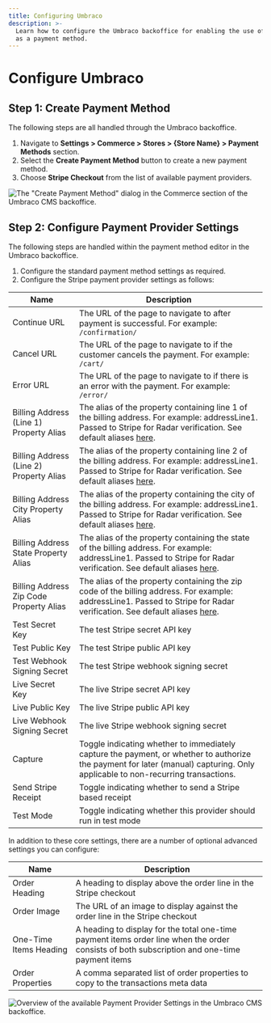 ```yaml
---
title: Configuring Umbraco
description: >-
  Learn how to configure the Umbraco backoffice for enabling the use of Stripe
  as a payment method.
---
```


# Configure Umbraco

## Step 1: Create Payment Method

The following steps are all handled through the Umbraco backoffice.

1. Navigate to **Settings > Commerce > Stores > {Store Name} > Payment Methods** section.
2. Select the **Create Payment Method** button to create a new payment method.
3. Choose **Stripe Checkout** from the list of available payment providers.

![The "Create Payment Method" dialog in the Commerce section of the Umbraco CMS backoffice.](../media/stripe/umbraco\_create\_payment\_method2.png)

## Step 2: Configure Payment Provider Settings

The following steps are handled within the payment method editor in the Umbraco backoffice.

1. Configure the standard payment method settings as required.
2. Configure the Stripe payment provider settings as follows:

| Name                                    | Description                                                                                                                                                                    |
| --------------------------------------- | ------------------------------------------------------------------------------------------------------------------------------------------------------------------------------ |
| Continue URL                            | The URL of the page to navigate to after payment is successful. For example: `/confirmation/`                                                                                         |
| Cancel URL                              | The URL of the page to navigate to if the customer cancels the payment. For example: `/cart/`                                                                                         |
| Error URL                               | The URL of the page to navigate to if there is an error with the payment. For example: `/error/`                                                                                      |
| Billing Address (Line 1) Property Alias | The alias of the property containing line 1 of the billing address. For example: addressLine1. Passed to Stripe for Radar verification. See default aliases [here](https://docs.umbraco.com/umbraco-commerce/key-concepts/properties#order-property-map).                                                                              |
| Billing Address (Line 2) Property Alias | The alias of the property containing line 2 of the billing address. For example: addressLine1. Passed to Stripe for Radar verification. See default aliases [here](https://docs.umbraco.com/umbraco-commerce/key-concepts/properties#order-property-map).                                                                              |
| Billing Address City Property Alias     | The alias of the property containing the city of the billing address. For example: addressLine1. Passed to Stripe for Radar verification. See default aliases [here](https://docs.umbraco.com/umbraco-commerce/key-concepts/properties#order-property-map).                                                                              |
| Billing Address State Property Alias    | The alias of the property containing the state of the billing address. For example: addressLine1. Passed to Stripe for Radar verification. See default aliases [here](https://docs.umbraco.com/umbraco-commerce/key-concepts/properties#order-property-map).                                                                              |
| Billing Address Zip Code Property Alias | The alias of the property containing the zip code of the billing address. For example: addressLine1. Passed to Stripe for Radar verification. See default aliases [here](https://docs.umbraco.com/umbraco-commerce/key-concepts/properties#order-property-map).                                                                              |
| Test Secret Key                         | The test Stripe secret API key                                                                                                                                                 |
| Test Public Key                         | The test Stripe public API key                                                                                                                                                 |
| Test Webhook Signing Secret             | The test Stripe webhook signing secret                                                                                                                                         |
| Live Secret Key                         | The live Stripe secret API key                                                                                                                                                 |
| Live Public Key                         | The live Stripe public API key                                                                                                                                                 |
| Live Webhook Signing Secret             | The live Stripe webhook signing secret                                                                                                                                         |
| Capture                                 | Toggle indicating whether to immediately capture the payment, or whether to authorize the payment for later (manual) capturing. Only applicable to non-recurring transactions. |
| Send Stripe Receipt                     | Toggle indicating whether to send a Stripe based receipt                                                                                                                       |
| Test Mode                               | Toggle indicating whether this provider should run in test mode                                                                                                                |

In addition to these core settings, there are a number of optional advanced settings you can configure:

| Name                   | Description                                                                                                                                  |
| ---------------------- | -------------------------------------------------------------------------------------------------------------------------------------------- |
| Order Heading          | A heading to display above the order line in the Stripe checkout                                                                             |
| Order Image            | The URL of an image to display against the order line in the Stripe checkout                                                                 |
| One-Time Items Heading | A heading to display for the total one-time payment items order line when the order consists of both subscription and one-time payment items |
| Order Properties       | A comma separated list of order properties to copy to the transactions meta data                                                             |

![Overview of the available  Payment Provider Settings in the Umbraco CMS backoffice.](../media/stripe/umbraco\_configure\_stripe\_settings2.png)
